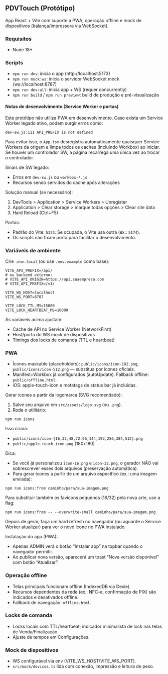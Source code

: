 ## PDVTouch (Protótipo)

App React + Vite com suporte a PWA, operação offline e mock de dispositivos (balança/impressora via WebSocket).

### Requisitos
- Node 18+

### Scripts
- `npm run dev`: inicia o app (http://localhost:5173)
- `npm run mock:ws`: inicia o servidor WebSocket mock (ws://localhost:8787)
- `npm run dev:all`: inicia app + WS (requer concurrently)
- `npm run build` / `npm run preview`: build de produção e pré-visualização

#### Notas de desenvolvimento (Service Worker e portas)

Este protótipo não utiliza PWA em desenvolvimento. Caso exista um Service Worker legado ativo, podem surgir erros como:

```
dev-sw.js:111 API_PREFIX is not defined
```

Para evitar isso, o `App.tsx` desregistra automaticamente quaisquer Service Workers da origem e limpa todos os caches (incluindo Workbox) ao iniciar. Se houver um controlador SW, a página recarrega uma única vez ao trocar o controlador.

Sinais de SW legado:
- Erros em `dev-sw.js` ou `workbox-*.js`
- Recursos sendo servidos do cache após alterações

Solução manual (se necessário):
1. DevTools > Application > Service Workers > Unregister
2. Application > Clear storage > marque todas opções > Clear site data
3. Hard Reload (Ctrl+F5)

Portas:
- Padrão do Vite: `5173`. Se ocupada, o Vite usa outra (ex.: `5174`).
- Os scripts não fixam porta para facilitar o desenvolvimento.

### Variáveis de ambiente
Crie `.env.local` (ou use `.env.example` como base):

```
VITE_API_PREFIX=/api/
# ou backend externo:
# VITE_API_ORIGIN=https://api.suaempresa.com
# VITE_API_PREFIX=/v1/

VITE_WS_HOST=localhost
VITE_WS_PORT=8787

VITE_LOCK_TTL_MS=15000
VITE_LOCK_HEARTBEAT_MS=10000
```

As variáveis acima ajustam:
- Cache de API no Service Worker (NetworkFirst)
- Host/porta do WS mock de dispositivos
- Timings dos locks de comanda (TTL e heartbeat)

### PWA
- Ícones maskable (placeholders): `public/icons/icon-192.png`, `public/icons/icon-512.png` — substitua por ícones oficiais.
- Manifest+Workbox já configurados (autoUpdate). Fallback offline: `public/offline.html`.
- iOS: apple-touch-icon e metatags de status bar já incluídas.

Gerar ícones a partir da logomarca (SVG recomendado):

1) Salve seu arquivo em `src/assets/logo.svg` (ou `.png`).
2) Rode o utilitário:

```
npm run icons
```

Isso criará:
- `public/icons/icon-{16,32,48,72,96,144,192,256,384,512}.png`
- `public/apple-touch-icon.png` (180x180)

Dica:
- Se você já personalizou `icon-16.png` e `icon-32.png`, o gerador NÃO vai sobrescrever esses dois arquivos (preservação automática).
- Para gerar ícones a partir de um arquivo específico (ex.: uma imagem enviada):

```
npm run icons:from caminho/para/sua-imagem.png
```

Para substituir também os favicons pequenos (16/32) pela nova arte, use a flag:

```
npm run icons:from -- --overwrite-small caminho/para/sua-imagem.png
```

Depois de gerar, faça um hard refresh no navegador (ou aguarde o Service Worker atualizar) para ver o novo ícone no PWA instalado.

Instalação do app (PWA):
- Apenas ADMIN verá o botão “Instalar app” na topbar quando o navegador permitir.
- Ao publicar nova versão, aparecerá um toast “Nova versão disponível” com botão “Atualizar”.

### Operação offline
- Telas principais funcionam offline (IndexedDB via Dexie).
- Recursos dependentes da rede (ex.: NFC-e, confirmação de PIX) são indicados e desativados offline.
- Fallback de navegação: `offline.html`.

### Locks de comanda
- Locks locais com TTL/heartbeat; indicador minimalista de lock nas telas de Venda/Finalização.
- Ajuste de tempos em Configurações.

### Mock de dispositivos
- WS configurável via env (VITE_WS_HOST/VITE_WS_PORT).
- `src/mock/devices.ts` lida com conexão, impressão e leitura de peso.

